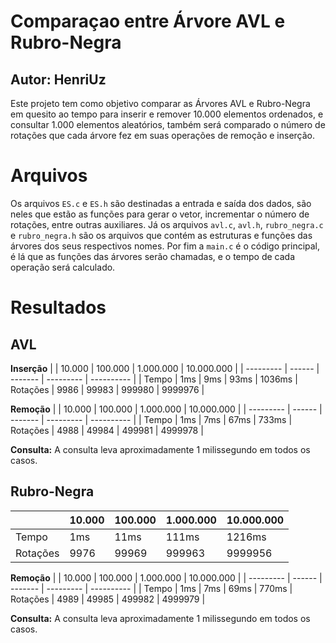 # Comparaçao entre Árvore AVL e Rubro-Negra
## Autor: HenriUz
Este projeto tem como objetivo comparar as Árvores AVL e Rubro-Negra em quesito ao tempo para inserir e remover 10.000 elementos ordenados, e consultar 1.000 elementos aleatórios, também será comparado o número de rotações que cada árvore fez em suas operações de remoção e inserção.

# Arquivos
Os arquivos `ES.c` e `ES.h` são destinadas a entrada e saída dos dados, são neles que estão as funções para gerar o vetor, incrementar o número de rotações, entre outras auxiliares. Já os arquivos `avl.c`, `avl.h`, `rubro_negra.c` e `rubro_negra.h` são os arquivos que contém as estruturas e funções das árvores dos seus respectivos nomes. Por fim a `main.c` é o código principal, é lá que as funções das árvores serão chamadas, e o tempo de cada operação será calculado.

# Resultados

## AVL
**Inserção**
|  | 10.000 | 100.000 | 1.000.000 | 10.000.000 |
| --------- | ------ | ------- | --------- | ---------- |
| Tempo | 1ms | 9ms | 93ms | 1036ms
| Rotações | 9986 | 99983 | 999980 | 9999976 |

**Remoção** 
|  | 10.000 | 100.000 | 1.000.000 | 10.000.000 |
| --------- | ------ | ------- | --------- | ---------- |
| Tempo | 1ms | 7ms | 67ms | 733ms
| Rotações | 4988 | 49984 | 499981 | 4999978 |

**Consulta:**
A consulta leva aproximadamente 1 milissegundo em todos os casos.

## Rubro-Negra
|  | 10.000 | 100.000 | 1.000.000 | 10.000.000 |
| --------- | ------ | ------- | --------- | ---------- |
| Tempo | 1ms | 11ms | 111ms | 1216ms
| Rotações | 9976 | 99969 | 999963 | 9999956 |

**Remoção** 
|  | 10.000 | 100.000 | 1.000.000 | 10.000.000 |
| --------- | ------ | ------- | --------- | ---------- |
| Tempo | 1ms | 7ms | 69ms | 770ms
| Rotações | 4989 | 49985 | 499982 | 4999979 |

**Consulta:**
A consulta leva aproximadamente 1 milissegundo em todos os casos.
